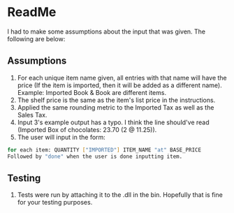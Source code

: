 # ReadMe

I had to make some assumptions about the input that was given. The following are below:

## Assumptions

1. For each unique item name given, all entries with that name will have the price (If the item is imported, then it will be added as a different name). Example: Imported Book & Book are different items.
2. The shelf price is the same as the item's list price in the instructions.
3. Applied the same rounding metric to the Imported Tax as well as the Sales Tax.
4. Input 3's example output has a typo.  I think the line should've read (Imported Box of chocolates: 23.70 (2 @ 11.25)).
5. The user will input in the form:

```bash
for each item: QUANTITY ["IMPORTED"] ITEM_NAME "at" BASE_PRICE  
Followed by "done" when the user is done inputting item.
```

## Testing

1. Tests were run by attaching it to the .dll in the bin. Hopefully that is fine for your testing purposes.